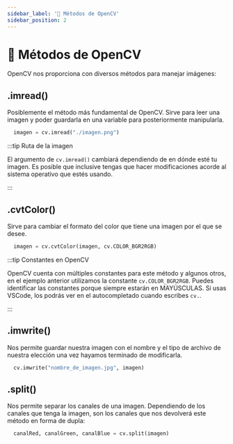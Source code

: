 ```yaml
---
sidebar_label: '🔧 Métodos de OpenCV'
sidebar_position: 2
---
```


# 🔧 Métodos de OpenCV

OpenCV nos proporciona con diversos métodos para manejar imágenes:

## .imread()

Posiblemente el método más fundamental de OpenCV. Sirve para leer una imagen y poder guardarla en una variable para posteriormente manipularla.

```python title="Ejemplo de cómo abrir una imagen en OpenCV"
  imagen = cv.imread("./imagen.png")
```

:::tip Ruta de la imagen

El argumento de `cv.imread()` cambiará dependiendo de en dónde esté tu imagen. Es posible que inclusive tengas que hacer modificaciones acorde al sistema operativo que estés usando.

:::

## .cvtColor()

Sirve para cambiar el formato del color que tiene una imagen por el que se desee.

```python title="Ejemplo de cómo cambiar el formato de una imagen de BGR a RGB"
  imagen = cv.cvtColor(imagen, cv.COLOR_BGR2RGB)
```

:::tip Constantes en OpenCV

OpenCV cuenta con múltiples constantes para este método y algunos otros, en el ejemplo anterior utilizamos la constante `cv.COLOR_BGR2RGB`. Puedes identificar las constantes porque siempre estarán en MAYÚSCULAS. Si usas VSCode, los podrás ver en el autocompletado cuando escribes `cv.`.

:::

## .imwrite()

Nos permite guardar nuestra imagen con el nombre y el tipo de archivo de nuestra elección una vez hayamos terminado de modificarla.

```python title="Ejemplo de cómo guardar una imagen en nuestro disco"
  cv.imwrite("nombre_de_imagen.jpg", imagen)
```

## .split()

Nos permite separar los canales de una imagen. Dependiendo de los canales que tenga la imagen, son los canales que nos devolverá este método en forma de dupla:

```python title="Ejemplo de cómo extraer los canales de una imagen"
  canalRed, canalGreen, canalBlue = cv.split(imagen)
```
